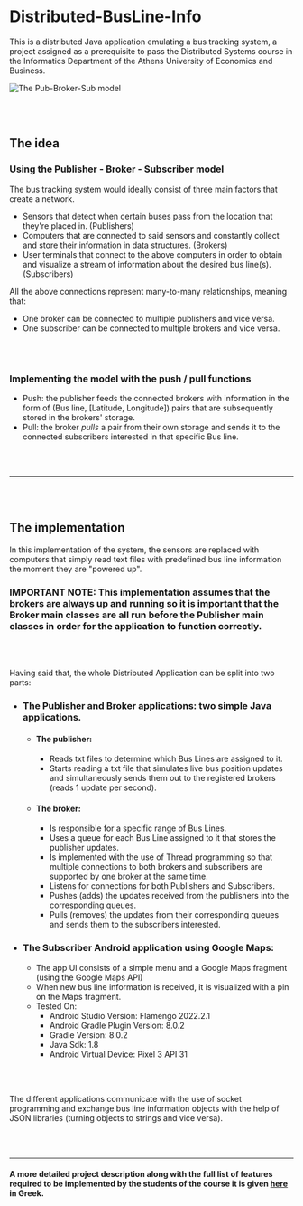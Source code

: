 # Distributed-BusLine-Info
This is a distributed Java application emulating a bus tracking system, a project assigned as a prerequisite to pass the Distributed Systems course in the Informatics Department of the Athens University of Economics and Business.

![The Pub-Broker-Sub model](https://learn.microsoft.com/en-us/azure/architecture/patterns/_images/publish-subscribe.png)

<br></br>

## The idea


### Using the Publisher - Broker - Subscriber model
The bus tracking system would ideally consist of three main factors that create a network.

- Sensors that detect when certain buses pass from the location that they're placed in. (Publishers)
- Computers that are connected to said sensors and constantly collect and store their information in data structures. (Brokers)
- User terminals that connect to the above computers in order to obtain and visualize a stream of information about the desired bus line(s). (Subscribers)

All the above connections represent many-to-many relationships, meaning that:

- One broker can be connected to multiple publishers and vice versa.
- One subscriber can be connected to multiple brokers and vice versa.

<br></br>

### Implementing the model with the push / pull functions
- Push: the publisher feeds the connected brokers with information in the form of (Bus line, [Latitude, Longitude]) pairs that are subsequently stored in the brokers' storage.
- Pull: the broker *pulls* a pair from their own storage and sends it to the connected subscribers interested in that specific Bus line.

<br></br>

-----

<br></br>

## The implementation
In this implementation of the system, the sensors are replaced with computers that simply read text files with predefined bus line information the moment they are "powered up".

### IMPORTANT NOTE: **This implementation assumes that the brokers are always up and running so it is important that the Broker main classes are all run before the Publisher main classes in order for the application to function correctly.**

<br></br>

Having said that, the whole Distributed Application can be split into two parts:

- ### The Publisher and Broker applications: two simple Java applications.
	- #### The publisher:
 		- Reads txt files to determine which Bus Lines are assigned to it.
   		- Starts reading a txt file that simulates live bus position updates and simultaneously sends them out to the registered brokers (reads 1 update per second).
       
   - #### The broker:
     - Is responsible for a specific range of Bus Lines.
     - Uses a queue for each Bus Line assigned to it that stores the publisher updates.
     - Is implemented with the use of Thread programming so that multiple connections to both brokers and subscribers are supported by one broker at the same time.
     - Listens for connections for both Publishers and Subscribers.
     - Pushes (adds) the updates received from the publishers into the corresponding queues.
     - Pulls (removes) the updates from their corresponding queues and sends them to the subscribers interested.


- ### The Subscriber Android application using Google Maps:
	- The app UI consists of a simple menu and a Google Maps fragment (using the Google Maps API)
	- When new bus line information is received, it is visualized with a pin on the Maps fragment.
	- Tested On:
		- Android Studio Version: Flamengo 2022.2.1
		- Android Gradle Plugin Version: 8.0.2
		- Gradle Version: 8.0.2
		- Java Sdk: 1.8
		- Android Virtual Device: Pixel 3 API 31
 
<br></br>

The different applications communicate with the use of socket programming and exchange bus line information objects with the help of JSON libraries (turning objects to strings and vice versa).

<br></br>

------
#### A more detailed project description along with the full list of features required to be implemented by the students of the course it is given [here](Project-Distributed-2019.pdf) in Greek.

